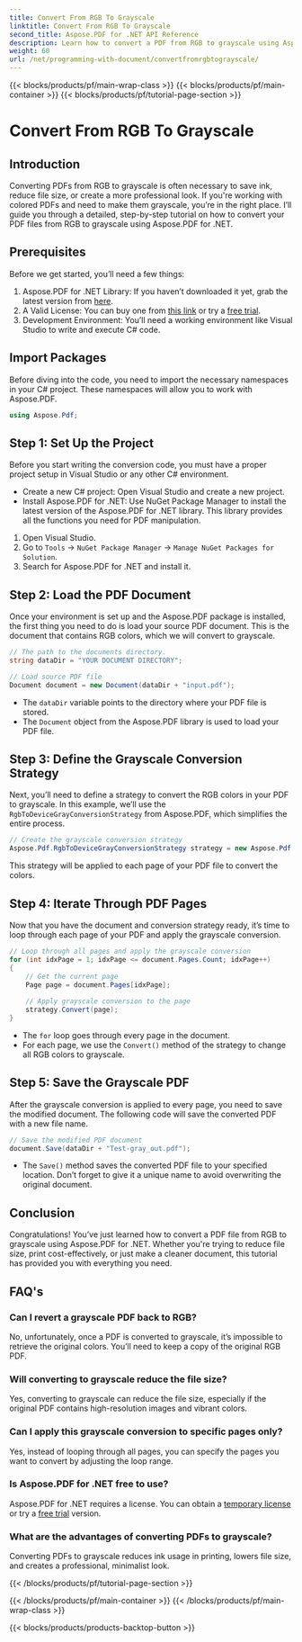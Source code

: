 ```yaml
---
title: Convert From RGB To Grayscale
linktitle: Convert From RGB To Grayscale
second_title: Aspose.PDF for .NET API Reference
description: Learn how to convert a PDF from RGB to grayscale using Aspose.PDF for .NET. A step-by-step guide to simplify PDF color conversion and save file space.
weight: 60
url: /net/programming-with-document/convertfromrgbtograyscale/
---
```


{{< blocks/products/pf/main-wrap-class >}}
{{< blocks/products/pf/main-container >}}
{{< blocks/products/pf/tutorial-page-section >}}

# Convert From RGB To Grayscale

## Introduction

Converting PDFs from RGB to grayscale is often necessary to save ink, reduce file size, or create a more professional look. If you're working with colored PDFs and need to make them grayscale, you’re in the right place. I’ll guide you through a detailed, step-by-step tutorial on how to convert your PDF files from RGB to grayscale using Aspose.PDF for .NET.

## Prerequisites

Before we get started, you’ll need a few things:

1. Aspose.PDF for .NET Library: If you haven’t downloaded it yet, grab the latest version from [here](https://releases.aspose.com/pdf/net/).
2. A Valid License: You can buy one from [this link](https://purchase.aspose.com/buy) or try a [free trial](https://releases.aspose.com/).
3. Development Environment: You’ll need a working environment like Visual Studio to write and execute C# code.

## Import Packages

Before diving into the code, you need to import the necessary namespaces in your C# project. These namespaces will allow you to work with Aspose.PDF.

```csharp
using Aspose.Pdf;
```

## Step 1: Set Up the Project

Before you start writing the conversion code, you must have a proper project setup in Visual Studio or any other C# environment.

- Create a new C# project: Open Visual Studio and create a new project.
- Install Aspose.PDF for .NET: Use NuGet Package Manager to install the latest version of the Aspose.PDF for .NET library. This library provides all the functions you need for PDF manipulation.

1. Open Visual Studio.
2. Go to `Tools` -> `NuGet Package Manager` -> `Manage NuGet Packages for Solution`.
3. Search for Aspose.PDF for .NET and install it.

## Step 2: Load the PDF Document

Once your environment is set up and the Aspose.PDF package is installed, the first thing you need to do is load your source PDF document. This is the document that contains RGB colors, which we will convert to grayscale.

```csharp
// The path to the documents directory.
string dataDir = "YOUR DOCUMENT DIRECTORY";

// Load source PDF file
Document document = new Document(dataDir + "input.pdf");
```

- The `dataDir` variable points to the directory where your PDF file is stored.
- The `Document` object from the Aspose.PDF library is used to load your PDF file.

## Step 3: Define the Grayscale Conversion Strategy

Next, you’ll need to define a strategy to convert the RGB colors in your PDF to grayscale. In this example, we’ll use the `RgbToDeviceGrayConversionStrategy` from Aspose.PDF, which simplifies the entire process.

```csharp
// Create the grayscale conversion strategy
Aspose.Pdf.RgbToDeviceGrayConversionStrategy strategy = new Aspose.Pdf.RgbToDeviceGrayConversionStrategy();
```

This strategy will be applied to each page of your PDF file to convert the colors.

## Step 4: Iterate Through PDF Pages

Now that you have the document and conversion strategy ready, it’s time to loop through each page of your PDF and apply the grayscale conversion. 

```csharp
// Loop through all pages and apply the grayscale conversion
for (int idxPage = 1; idxPage <= document.Pages.Count; idxPage++)
{
    // Get the current page
    Page page = document.Pages[idxPage];
    
    // Apply grayscale conversion to the page
    strategy.Convert(page);
}
```

- The `for` loop goes through every page in the document.
- For each page, we use the `Convert()` method of the strategy to change all RGB colors to grayscale.

## Step 5: Save the Grayscale PDF

After the grayscale conversion is applied to every page, you need to save the modified document. The following code will save the converted PDF with a new file name.

```csharp
// Save the modified PDF document
document.Save(dataDir + "Test-gray_out.pdf");
```

- The `Save()` method saves the converted PDF file to your specified location. Don’t forget to give it a unique name to avoid overwriting the original document.

## Conclusion

Congratulations! You’ve just learned how to convert a PDF file from RGB to grayscale using Aspose.PDF for .NET. Whether you're trying to reduce file size, print cost-effectively, or just make a cleaner document, this tutorial has provided you with everything you need.

## FAQ's

### Can I revert a grayscale PDF back to RGB?

No, unfortunately, once a PDF is converted to grayscale, it’s impossible to retrieve the original colors. You’ll need to keep a copy of the original RGB PDF.

### Will converting to grayscale reduce the file size?

Yes, converting to grayscale can reduce the file size, especially if the original PDF contains high-resolution images and vibrant colors.

### Can I apply this grayscale conversion to specific pages only?

Yes, instead of looping through all pages, you can specify the pages you want to convert by adjusting the loop range.

### Is Aspose.PDF for .NET free to use?

Aspose.PDF for .NET requires a license. You can obtain a [temporary license](https://purchase.aspose.com/temporary-license/) or try a [free trial](https://releases.aspose.com/) version.

### What are the advantages of converting PDFs to grayscale?

Converting PDFs to grayscale reduces ink usage in printing, lowers file size, and creates a professional, minimalist look.

{{< /blocks/products/pf/tutorial-page-section >}}

{{< /blocks/products/pf/main-container >}}
{{< /blocks/products/pf/main-wrap-class >}}

{{< blocks/products/products-backtop-button >}}
